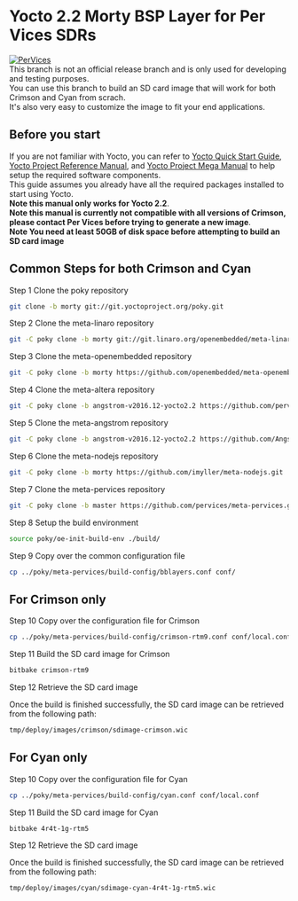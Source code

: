 # Yocto 2.2 Morty BSP Layer for Per Vices SDRs

[![PerVices](https://www.pervices.com/wp-content/uploads/elementor/thumbs/pv-logo-with-name-sans-serif-web-pf8rchrnf73tnf5j64959qjol29xs2fn0ztskr2uyk.png)](https://pervices.com)  
This branch is not an official release branch and is only used for developing and testing purposes.  
You can use this branch to build an SD card image that will work for both Crimson and Cyan from scrach.  
It's also very easy to customize the image to fit your end applications.  

## Before you start

If you are not familiar with Yocto, you can refer to [Yocto Quick Start Guide], [Yocto Project Reference Manual], and [Yocto Project Mega Manual] to help setup the required software components.  
This guide assumes you already have all the required packages installed to start using Yocto.  
**Note this manual only works for Yocto 2.2**.  
**Note this manual is currently not compatible with all versions of Crimson, please contact Per Vices before trying to generate a new image**.  
**Note You need at least 50GB of disk space before attempting to build an SD card image**  

## Common Steps for both Crimson and Cyan

Step 1 Clone the poky repository

```sh
git clone -b morty git://git.yoctoproject.org/poky.git
```

Step 2 Clone the meta-linaro repository
```sh
git -C poky clone -b morty git://git.linaro.org/openembedded/meta-linaro.git
```

Step 3 Clone the meta-openembedded repository
```sh
git -C poky clone -b morty https://github.com/openembedded/meta-openembedded.git
``` 

Step 4 Clone the meta-altera repository
```sh
git -C poky clone -b angstrom-v2016.12-yocto2.2 https://github.com/pervices/meta-altera.git
```

Step 5 Clone the meta-angstrom repository
```sh
git -C poky clone -b angstrom-v2016.12-yocto2.2 https://github.com/Angstrom-distribution/meta-angstrom.git
```

Step 6 Clone the meta-nodejs repository
```sh
git -C poky clone -b morty https://github.com/imyller/meta-nodejs.git
```

Step 7 Clone the meta-pervices repository
```sh
git -C poky clone -b master https://github.com/pervices/meta-pervices.git
```

Step 8 Setup the build environment
```sh
source poky/oe-init-build-env ./build/
```

Step 9 Copy over the common configuration file
```sh
cp ../poky/meta-pervices/build-config/bblayers.conf conf/
```

## For Crimson only

Step 10 Copy over the configuration file for Crimson
```sh
cp ../poky/meta-pervices/build-config/crimson-rtm9.conf conf/local.conf
```

Step 11 Build the SD card image for Crimson
```sh
bitbake crimson-rtm9
```

Step 12 Retrieve the SD card image

Once the build is finished successfully, the SD card image can be retrieved from the following path:
```sh
tmp/deploy/images/crimson/sdimage-crimson.wic
```

## For Cyan only

Step 10 Copy over the configuration file for Cyan
```sh
cp ../poky/meta-pervices/build-config/cyan.conf conf/local.conf
```

Step 11 Build the SD card image for Cyan
```sh
bitbake 4r4t-1g-rtm5
```
Step 12 Retrieve the SD card image

Once the build is finished successfully, the SD card image can be retrieved from the following path:
```sh
tmp/deploy/images/cyan/sdimage-cyan-4r4t-1g-rtm5.wic
```
[Yocto Quick Start Guide]: <https://docs.yoctoproject.org/2.2/yocto-project-qs/yocto-project-qs.html>
[Yocto Project Reference Manual]: <https://docs.yoctoproject.org/2.2/ref-manual/ref-manual.html>
[Yocto Project Mega Manual]: <https://docs.yoctoproject.org/2.2/mega-manual/mega-manual.html>
